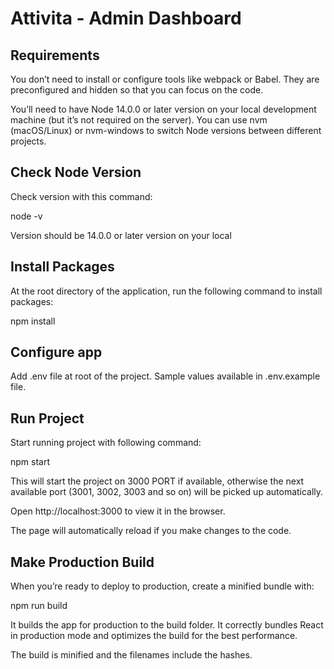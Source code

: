 # Attivita - Admin Dashboard

## Requirements

You don’t need to install or configure tools like webpack or Babel.
They are preconfigured and hidden so that you can focus on the code.

You’ll need to have Node 14.0.0 or later version on your local development machine (but it’s not required on the server). You can use nvm (macOS/Linux) or nvm-windows to switch Node versions between different projects.

## Check Node Version 

Check version with this command:

node -v 

Version should be 14.0.0 or later version on your local

## Install Packages 

At the root directory of the application, run the following command to install packages:

npm install

## Configure app

Add .env file at root of the project. Sample values available in .env.example file.

## Run Project

Start running project with following command:

npm start

This will start the project on 3000 PORT if available, otherwise the next available port (3001, 3002, 3003 and so on) will be picked up automatically. 

Open http://localhost:3000 to view it in the browser.

The page will automatically reload if you make changes to the code.

## Make Production Build

When you’re ready to deploy to production, create a minified bundle with:

npm run build

It builds the app for production to the build folder.
It correctly bundles React in production mode and optimizes the build for the best performance.

The build is minified and the filenames include the hashes.

